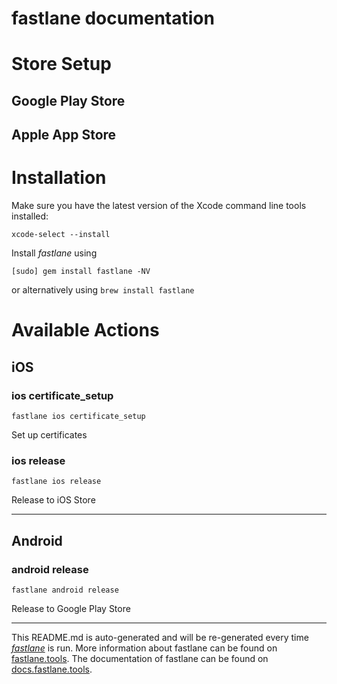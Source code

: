 fastlane documentation
================
# Store Setup
## Google Play Store
## Apple App Store


# Installation

Make sure you have the latest version of the Xcode command line tools installed:

```
xcode-select --install
```

Install _fastlane_ using
```
[sudo] gem install fastlane -NV
```
or alternatively using `brew install fastlane`

# Available Actions
## iOS
### ios certificate_setup
```
fastlane ios certificate_setup
```
Set up certificates
### ios release
```
fastlane ios release
```
Release to iOS Store

----

## Android
### android release
```
fastlane android release
```
Release to Google Play Store

----

This README.md is auto-generated and will be re-generated every time [_fastlane_](https://fastlane.tools) is run.
More information about fastlane can be found on [fastlane.tools](https://fastlane.tools).
The documentation of fastlane can be found on [docs.fastlane.tools](https://docs.fastlane.tools).
